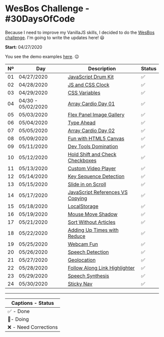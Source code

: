# WesBos Challenge - #30DaysOfCode

Because I need to improve my VanillaJS skills, I decided to do the [WesBos challenge](https://javascript30.com/). I'm going to write the updates here! 😃

**Start:** 04/27/2020

You see the demo examples [here](https://vanribeiro-30daysofjavascript.netlify.app/). 😉

Nº | Day        | Description            | Status
--|-----------|------------------------|---
01|04/27/2020 |[JavaScript Drum Kit](challenge-files/01%20-%20JavaScript%20Drum%20Kit/) | ✅
02|04/28/2020 |[JS and CSS Clock](challenge-files/02%20-%20JS%20and%20CSS%20Clock/) | ✅
03|04/29/2020 |[CSS Variables](challenge-files/03%20-%20CSS%20Variables/) | ✅
04|04/30 - 05/02/2020 |[Array Cardio Day 01](challenge-files/04%20-%20Array%20Cardio%20Day%201/) | ✅
05|05/03/2020 |[Flex Panel Image Gallery](challenge-files/05%20-%20Flex%20Panel%20Gallery/) | ✅
06|05/04/2020 |[Type Ahead](challenge-files/06%20-%20Type%20Ahead/) | ✅
07|05/05/2020 |[Array Cardio Day 02](challenge-files/04%20-%20Array%20Cardio%20Day%201/) | ✅
08|05/09/2020 |[Fun with HTML5 Canvas](challenge-files/08%20-%20Fun%20with%20HTML5%20Canvas/) | ✅
09|05/11/2020 |[Dev Tools Domination](challenge-files/09%20-%20Dev%20Tools%20Domination/) | ✅
10|05/12/2020 |[Hold Shift and Check Checkboxes](challenge-files/10%20-%20Hold%20Shift%20and%20Check%20Checkboxes/) | ✅
11|05/13/2020 |[Custom Video Player](challenge-files/11%20-%20Custom%20Video%20Player/) | ✅
12|05/14/2020 |[Key Sequence Detection](challenge-files/12%20-%20Key%20Sequence%20Detection/) | ✅
13|05/15/2020 |[Slide in on Scroll](challenge-files/13%20-%20Slide%20in%20on%20Scroll/) | ✅
14|05/17/2020 |[JavaScript References VS Copying](challenge-files/14%20-%20JavaScript%20References%20VS%20Copying/) | ✅
15|05/18/2020 |[LocalStorage](challenge-files/15%20-%20LocalStorage/) | ✅
16|05/19/2020 |[Mouse Move Shadow](challenge-files/16%20-%20Mouse%20Move%20Shadow/) | ✅
17|05/21/2020 |[Sort Without Articles](challenge-files/17%20-%20Sort%20Without%20Articles/) | ✅
18|05/22/2020 |[Adding Up Times with Reduce](challenge-files/18%20-%20Adding%20Up%20Times%20with%20Reduce/) | ✅
19|05/25/2020 |[Webcam Fun](challenge-files/19%20-%20Webcam%20Fun/) | ✅
20|05/26/2020 |[Speech Detection](challenge-files/20%20-%20Speech%20Detection/) | ✅
21|05/27/2020 |[Geolocation](challenge-files/21%20-%20Geolocation/) | ✅
22|05/28/2020 |[Follow Along Link Highlighter](challenge-files/22%20-%20Follow%20Along%20Link%20Highlighter/) | ✅
23|05/29/2020 |[Speech Synthesis](challenge-files/23%20-%20Speech%20Synthesis/) | ✅
24|05/30/2020 |[Sticky Nav](challenge-files/24%20-%20Sticky%20Nav/) | ✅

___


|Captions - Status |
|---------|
|✅ - Done |
|🔵- Doing |
|❌ - Need Corrections |